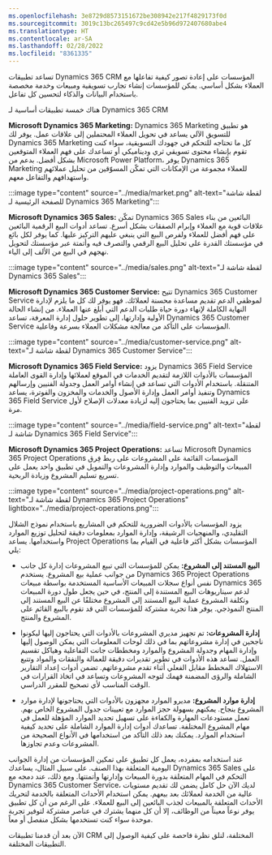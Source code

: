 ```yaml
---
ms.openlocfilehash: 3e8729d8573151672be308942e217f4829173f0d
ms.sourcegitcommit: 3019c13bc265497c9cd42e5b96d972407680abe4
ms.translationtype: HT
ms.contentlocale: ar-SA
ms.lasthandoff: 02/28/2022
ms.locfileid: "8361335"
---
```

تساعد تطبيقات Dynamics 365 CRM المؤسسات على إعادة تصور كيفية تفاعلها مع العملاء بشكل أساسي. يمكن للمؤسسات إنشاء تجارب تسويقية ومبيعات وخدمة مخصصة باستخدام البيانات والذكاء لتحسين كل تفاعل. 

هناك خمسة تطبيقات أساسية لـ Dynamics 365 CRM 

**Microsoft Dynamics 365 Marketing:** Dynamics 365 Marketing هو تطبيق للتسويق الآلي يساعد في تحويل العملاء المحتملين إلى علاقات عمل. يوفر لك Dynamics 365 Marketing كل ما تحتاجه للتحكم في جهودك التسويقية، سواء كنت تقوم بإنشاء محتوى تسويقي ثري وديناميكي أو تساعدك على فهم العملاء المتوقعين بشكل أفضل. بدعم من Microsoft Power Platform، يوفر Dynamics 365 Marketing للعملاء مجموعة من الإمكانات التي تمكّن المسوّقين من تحليل عملائهم واستهدافهم والتفاعل معهم. 

:::image type="content" source="../media/market.png" alt-text="لقطة شاشة للصفحة الرئيسية لـ Dynamics 365 Marketing":::


**Microsoft Dynamics 365 Sales:** تمكّن Dynamics 365 Sales البائعين من بناء علاقات قوية مع العملاء وإبرام الصفقات بشكل أسرع. تساعد أدوات البيع الرقمية البائعين على فهم أفضل للعملاء ولفرص البيع التي ينبغي عليهم التركيز عليها. كما يوفر لكل بائع في مؤسستك القدرة على تحليل البيع الرقمي والتصرف فيه وأتمتة عبر مؤسستك لتحويل نهجهم في البيع من الألف إلى الياء. 

:::image type="content" source="../media/sales.png" alt-text="لقطة شاشة لـ Dynamics 365 Sales"::: 

**Microsoft Dynamics 365 Customer Service:** تتيح Dynamics 365 Customer Service لموظفي الدعم تقديم مساعدة محسنة لعملائك. فهو يوفر لك كل ما يلزم لإدارة النهاية الكاملة لإنهاء دورة حياة طلبات الدعم التي أبلغ عنها العملاء. من إنشاء الحالة الأولية وإدارتها، إلى تطوير حلول إدارة المعرفة، تساعد Dynamics 365 Customer Service المؤسسات على التأكد من معالجة مشكلات العملاء بسرعة وفاعلية. 

:::image type="content" source="../media/customer-service.png" alt-text="لقطة شاشة لـ Dynamics 365 Customer Service":::  

**Microsoft Dynamics 365 Field Service:** يزود Dynamics 365 Field Service المؤسسات بالأدوات اللازمة لتقديم الخدمات في الموقع لعملائها وإدارة القوى العاملة المتنقلة. باستخدام الأدوات التي تساعد في إنشاء أوامر العمل وجدولة الفنيين وإرسالهم وتنفيذ أوامر العمل وإدارة الأصول والخدمات والمخزون والفوترة، يساعد Dynamics 365 Field Service على تزويد الفنيين بما يحتاجون إليه لزيادة معدلات الإصلاح لأول مرة. 

:::image type="content" source="../media/field-service.png" alt-text="لقطة شاشة لـ Dynamics 365 Field Service":::  

**Microsoft Dynamics 365 Project Operations:** تساعد Microsoft Dynamics 365 Project Operations المؤسسات القائمة على المشروعات على ربط فِرق المبيعات والتوظيف والموارد وإدارة المشروعات والتمويل في تطبيق واحد يعمل على تسريع تسليم المشروع وزيادة الربحية. 

:::image type="content" source="../media/project-operations.png" alt-text="لقطة شاشة لـ Dynamics 365 Project Operations" lightbox="../media/project-operations.png"::: 

 يزود المؤسسات بالأدوات الضرورية للتحكم في المشاريع باستخدام نموذج الشلال التقليدي، والمنهجيات الرشيقة، وإدارة الموارد بمعلومات دقيقة لتحليل توزيع الموارد واستخدامها. يساعد Project Operations المؤسسات بشكل أكثر فاعلية في القيام بما يلي: 

- **البيع المستند إلى المشروع:** يمكن للمؤسسات التي تبيع المشروعات إدارة كل جانب من جوانب عملية بيع المشروع. يستخدم Dynamics 365 Project Operations نفس أنواع سجلات المبيعات الأساسية المستخدمة بواسطة مبيعات Dynamics 365 لدعم سيناريوهات البيع المستندة إلى المنتج، في حين يجعل طول دورة المبيعات وتكلفة المشروع عملية البيع المستند إلى المشروع مختلفًا عن البيع المستند إلى المنتج النموذجي. يوفر هذا تجربة مشتركة للمؤسسات التي قد تقوم بالبيع القائم على المشروع والمنتج. 

- **إدارة المشروعات:** تم تجهيز مديري المشروعات بالأدوات التي يحتاجون إليها ليكونوا ناجحين في إدارة مشروعاتهم بما في ذلك لوحات المعلومات التي يمكن الوصول إليها وإدارة المهام وجدولة المشروع والموارد ومخططات جانت التفاعلية وهياكل تقسيم العمل. تساعد هذه الأدوات في تطوير تقديرات دقيقة للعمالة والنفقات والمواد وتتبع الاستهلاك المخطط مقابل الفعلي أثناء تقدم مشروعاتهم. تضمن أدوات إعداد التقارير الشاملة والرؤى المضمنة فهمك لتوجه المشروعات وتساعد في اتخاذ القرارات في الوقت المناسب لأي تصحيح للمقرر الدراسي. 

- **إدارة موارد المشروع:** مديرو الموارد مجهزون بالأدوات التي يحتاجونها لإدارة موارد المشروع بنجاح. يمكنهم بسهولة حجز الموارد مع تعيينات جدول المشروع الخاص بهم. تعمل مستودعات المهارة والكفاءة على تسهيل تحديد الموارد المؤهلة للعمل في مهام المشروع المختلفة. تساعدك أدوات إدارة الموارد الشاملة على تحديد كيفية استخدام الموارد. يمكنك بعد ذلك التأكد من استخدامها في الأنواع الصحيحة من المشروعات وعدم تجاوزها. 

عند استخدامه بمفرده، يعمل كل تطبيق على تمكين المؤسسات من إدارة الجوانب اليومية المتعلقة بهذا الصنف. على سبيل المثال، يساعدك Dynamics 365 Sales على التحكم في المهام المتعلقة بدورة المبيعات وإدارتها وأتمتتها. ومع ذلك، عند دمجه مع Dynamics 365 Customer Service، لديك الآن حل كامل يضمن لك تقديم مستويات عالية من الخدمة لعملائك بعد بيعهم. يمكن استخدام الأحداث المتعلقة بالخدمة لتحريك الأحداث المتعلقة بالمبيعات لجذب البائعين إلى البيع للعملاء. على الرغم من أن كل تطبيق يوفر نوعاً معيناً من الوظائف، إلا أن كل منهما يشترك في عناصر مشتركة لتوفير تجربة موحدة سواء كنت تستخدمها بشكل منفصل أو معاً. 

الآن بعد أن قدمنا تطبيقات CRM المختلفة، لنلق نظرة فاحصة على كيفية الوصول إلى التطبيقات المختلفة. 

 